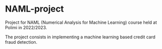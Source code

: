 # NAML-project
Project for NAML (Numerical Analysis for Machine Learning) course held at Polimi in 2022/2023.

The project consists in implementing a machine learning based credit card fraud detection.

